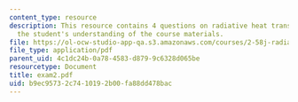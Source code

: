 ```yaml
---
content_type: resource
description: This resource contains 4 questions on radiative heat transfer to test
  the student's understanding of the course materials.
file: https://ol-ocw-studio-app-qa.s3.amazonaws.com/courses/2-58j-radiative-transfer-spring-2006/b9ec95732c7410192b00fa88dd478bac_exam2.pdf
file_type: application/pdf
parent_uid: 4c1dc24b-0a78-4583-d879-9c6328d065be
resourcetype: Document
title: exam2.pdf
uid: b9ec9573-2c74-1019-2b00-fa88dd478bac
---
```

